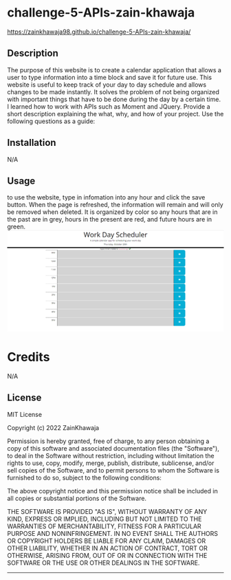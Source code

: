 # challenge-5-APIs-zain-khawaja
https://zainkhawaja98.github.io/challenge-5-APIs-zain-khawaja/

## Description
The purpose of this website is to create a calendar application that allows a user to type information into a time block and save it for future use. This website is useful to keep track of your day to day schedule and allows changes to be made instantly. It solves the problem of not being organized with important things that have to be done during the day by a certain time. I learned how to work with APIs such as Moment and JQuery.
Provide a short description explaining the what, why, and how of your project. Use the following questions as a guide:

## Installation

N/A

## Usage
to use the website, type in infomation into any hour and click the save button. When the page is refreshed, the information will remain and will only be removed when deleted. It is organized by color so any hours that are in the past are in grey, hours in the present are red, and future hours are in green.
![alt text](assets/images/website.png)

# Credits

N/A

## License

MIT License

Copyright (c) 2022 ZainKhawaja

Permission is hereby granted, free of charge, to any person obtaining a copy of this software and associated documentation files (the "Software"), to deal in the Software without restriction, including without limitation the rights to use, copy, modify, merge, publish, distribute, sublicense, and/or sell copies of the Software, and to permit persons to whom the Software is furnished to do so, subject to the following conditions:

The above copyright notice and this permission notice shall be included in all copies or substantial portions of the Software.

THE SOFTWARE IS PROVIDED "AS IS", WITHOUT WARRANTY OF ANY KIND, EXPRESS OR IMPLIED, INCLUDING BUT NOT LIMITED TO THE WARRANTIES OF MERCHANTABILITY, FITNESS FOR A PARTICULAR PURPOSE AND NONINFRINGEMENT. IN NO EVENT SHALL THE AUTHORS OR COPYRIGHT HOLDERS BE LIABLE FOR ANY CLAIM, DAMAGES OR OTHER LIABILITY, WHETHER IN AN ACTION OF CONTRACT, TORT OR OTHERWISE, ARISING FROM, OUT OF OR IN CONNECTION WITH THE SOFTWARE OR THE USE OR OTHER DEALINGS IN THE SOFTWARE.

---